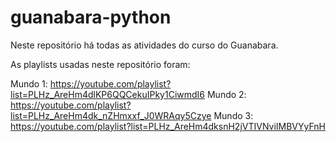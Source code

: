 # guanabara-python
Neste repositório há todas as atividades do curso do Guanabara.

As playlists usadas neste repositório foram:

Mundo 1: https://youtube.com/playlist?list=PLHz_AreHm4dlKP6QQCekuIPky1CiwmdI6
Mundo 2: https://youtube.com/playlist?list=PLHz_AreHm4dk_nZHmxxf_J0WRAqy5Czye
Mundo 3: https://youtube.com/playlist?list=PLHz_AreHm4dksnH2jVTIVNviIMBVYyFnH
